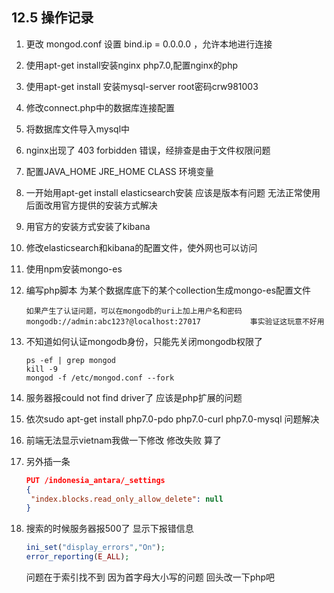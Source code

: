 ## 12.5 操作记录

1. 更改 mongod.conf 设置 bind.ip = 0.0.0.0 ，允许本地进行连接

2. 使用apt-get install安装nginx php7.0,配置nginx的php

3. 使用apt-get install 安装mysql-server root密码crw981003

4. 修改connect.php中的数据库连接配置

5. 将数据库文件导入mysql中

6. nginx出现了 403 forbidden 错误，经排查是由于文件权限问题

7. 配置JAVA_HOME JRE_HOME CLASS 环境变量

8. 一开始用apt-get install elasticsearch安装 应该是版本有问题 无法正常使用 后面改用官方提供的安装方式解决

9. 用官方的安装方式安装了kibana

10. 修改elasticsearch和kibana的配置文件，使外网也可以访问

11. 使用npm安装mongo-es

12. 编写php脚本 为某个数据库底下的某个collection生成mongo-es配置文件 

    ```
    如果产生了认证问题，可以在mongodb的uri上加上用户名和密码 mongodb://admin:abc123?@localhost:27017           事实验证这玩意不好用
    ```

13. 不知道如何认证mongodb身份，只能先关闭mongodb权限了

    ```
    ps -ef | grep mongod
    kill -9
    mongod -f /etc/mongod.conf --fork
    ```

14. 服务器报could not find driver了 应该是php扩展的问题

15. 依次sudo apt-get install php7.0-pdo php7.0-curl php7.0-mysql 问题解决

16. 前端无法显示vietnam我做一下修改 修改失败 算了

17. 另外插一条

    ```json
    PUT /indonesia_antara/_settings
    { 
     "index.blocks.read_only_allow_delete": null 
    }
    ```

18. 搜索的时候服务器报500了 显示下报错信息

    ```php
    ini_set("display_errors","On");
    error_reporting(E_ALL);
    ```

    问题在于索引找不到 因为首字母大小写的问题 回头改一下php吧

